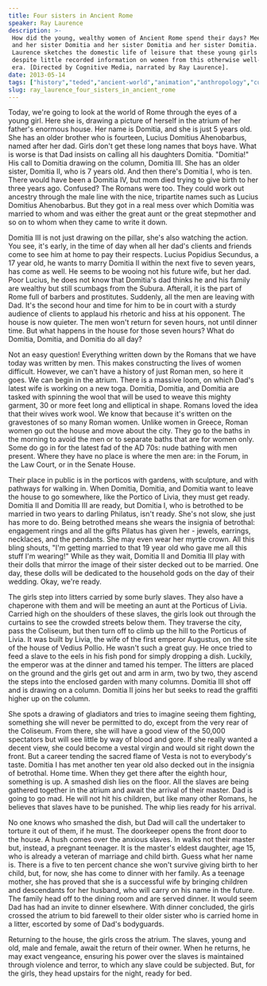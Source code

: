 ```yaml
---
title: Four sisters in Ancient Rome
speaker: Ray Laurence
description: >-
 How did the young, wealthy women of Ancient Rome spend their days? Meet Domitia
 and her sister Domitia and her sister Domitia and her sister Domitia. Ray
 Laurence sketches the domestic life of leisure that these young girls lived,
 despite little recorded information on women from this otherwise well-documented
 era. [Directed by Cognitive Media, narrated by Ray Laurence].
date: 2013-05-14
tags: ["history","teded","ancient-world","animation","anthropology","culture","world-cultures"]
slug: ray_laurence_four_sisters_in_ancient_rome
---
```


Today, we're going to look at the world of Rome through the eyes of a young girl. Here she
is, drawing a picture of herself in the atrium of her father's enormous house. Her name is
Domitia, and she is just 5 years old. She has an older brother who is fourteen, Lucius
Domitius Ahenobarbus, named after her dad. Girls don't get these long names that boys
have. What is worse is that Dad insists on calling all his daughters Domitia. "Domitia!"
His call to Domitia drawing on the column, Domitia III. She has an older sister, Domitia
II, who is 7 years old. And then there's Domitia I, who is ten. There would have been a
Domitia IV, but mom died trying to give birth to her three years ago. Confused? The Romans
were too. They could work out ancestry through the male line with the nice, tripartite
names such as Lucius Domitius Ahenobarbus. But they got in a real mess over which Domitia
was married to whom and was either the great aunt or the great stepmother and so on to
whom when they came to write it down.

Domitia III is not just drawing on the pillar, she's also watching the action. You see,
it's early, in the time of day when all her dad's clients and friends come to see him at
home to pay their respects. Lucius Popidius Secundus, a 17 year old, he wants to marry
Domitia II within the next five to seven years, has come as well. He seems to be wooing
not his future wife, but her dad. Poor Lucius, he does not know that Domitia's dad thinks
he and his family are wealthy but still scumbags from the Subura. Afterall, it is the part
of Rome full of barbers and prostitutes. Suddenly, all the men are leaving with Dad. It's
the second hour and time for him to be in court with a sturdy audience of clients to
applaud his rhetoric and hiss at his opponent. The house is now quieter. The men won't
return for seven hours, not until dinner time. But what happens in the house for those
seven hours? What do Domitia, Domitia, and Domitia do all day?

Not an easy question! Everything written down by the Romans that we have today was written
by men. This makes constructing the lives of women difficult. However, we can't have a
history of just Roman men, so here it goes. We can begin in the atrium. There is a massive
loom, on which Dad's latest wife is working on a new toga. Domitia, Domitia, and Domitia
are tasked with spinning the wool that will be used to weave this mighty garment, 30 or
more feet long and elliptical in shape. Romans loved the idea that their wives work wool.
We know that because it's written on the gravestones of so many Roman women. Unlike women
in Greece, Roman women go out the house and move about the city. They go to the baths in
the morning to avoid the men or to separate baths that are for women only. Some do go in
for the latest fad of the AD 70s: nude bathing with men present. Where they have no place
is where the men are: in the Forum, in the Law Court, or in the Senate
House.

Their place in public is in the porticos with gardens, with sculpture, and with pathways
for walking in. When Domitia, Domitia, and Domitia want to leave the house to go
somewhere, like the Portico of Livia, they must get ready. Domitia II and Domitia III are
ready, but Domitia I, who is betrothed to be married in two years to darling Philatus,
isn't ready. She's not slow, she just has more to do. Being betrothed means she wears the
insignia of betrothal: engagement rings and all the gifts Pilatus has given her - jewels,
earrings, necklaces, and the pendants. She may even wear her myrtle crown. All this bling
shouts, "I'm getting married to that 19 year old who gave me all this stuff I'm wearing!"
While as they wait, Domitia II and Domitia III play with their dolls that mirror the image
of their sister decked out to be married. One day, these dolls will be dedicated to the
household gods on the day of their wedding. Okay, we're ready.

The girls step into litters carried by some burly slaves. They also have a chaperone with
them and will be meeting an aunt at the Porticus of Livia. Carried high on the shoulders
of these slaves, the girls look out through the curtains to see the crowded streets below
them. They traverse the city, pass the Coliseum, but then turn off to climb up the hill to
the Porticus of Livia. It was built by Livia, the wife of the first emperor Augustus, on
the site of the house of Vedius Pollio. He wasn't such a great guy. He once tried to feed
a slave to the eels in his fish pond for simply dropping a dish. Luckily, the emperor was
at the dinner and tamed his temper. The litters are placed on the ground and the girls get
out and arm in arm, two by two, they ascend the steps into the enclosed garden with many
columns. Domitia III shot off and is drawing on a column. Domitia II joins her but seeks
to read the graffiti higher up on the column.

She spots a drawing of gladiators and tries to imagine seeing them fighting, something she
will never be permitted to do, except from the very rear of the Coliseum. From there, she
will have a good view of the 50,000 spectators but will see little by way of blood and
gore. If she really wanted a decent view, she could become a vestal virgin and would sit
right down the front. But a career tending the sacred flame of Vesta is not to everybody's
taste. Domitia I has met another ten year old also decked out in the insignia of
betrothal. Home time. When they get there after the eighth hour, something is up. A
smashed dish lies on the floor. All the slaves are being gathered together in the atrium
and await the arrival of their master. Dad is going to go mad. He will not hit his
children, but like many other Romans, he believes that slaves have to be punished. The
whip lies ready for his arrival.

No one knows who smashed the dish, but Dad will call the undertaker to torture it out of
them, if he must. The doorkeeper opens the front door to the house. A hush comes over the
anxious slaves. In walks not their master but, instead, a pregnant teenager. It is the
master's eldest daughter, age 15, who is already a veteran of marriage and child birth.
Guess what her name is. There is a five to ten percent chance she won't survive giving
birth to her child, but, for now, she has come to dinner with her family. As a teenage
mother, she has proved that she is a successful wife by bringing children and descendants
for her husband, who will carry on his name in the future. The family head off to the
dining room and are served dinner. It would seem Dad has had an invite to dinner
elsewhere. With dinner concluded, the girls crossed the atrium to bid farewell to their
older sister who is carried home in a litter, escorted by some of Dad's
bodyguards.

Returning to the house, the girls cross the atrium. The slaves, young and old, male and
female, await the return of their owner. When he returns, he may exact vengeance, ensuring
his power over the slaves is maintained through violence and terror, to which any slave
could be subjected. But, for the girls, they head upstairs for the night, ready for
bed.

<!--
ad_duration=0
event="TED-Ed"
external_start_time=0
intro_duration=0
is_subtitle_required="False"
is_talk_featured="False"
language="en"
language_swap="False"
native_language="en"
number_of_related_talks=6
number_of_speakers=1
number_of_subtitled_videos=0
number_of_tags=7
number_of_talk_download_languages=23
number_of_talk_more_resources=0
number_of_talk_recommendations=0
number_of_talks_take_actions=0
post_ad_duration=0
published_timestamp="2019-04-05 19:47:59"
recording_date="2013-05-14"
speaker_is_published=0
speaker_name="Ray Laurence"
talk_name="Four sisters in Ancient Rome"
talks_tags=["history","teded","ancient-world","animation","anthropology","culture","world-cultures"]
url_photo_talk="https://s3.amazonaws.com/talkstar-photos/uploads/d19a50e7-ecdd-45f4-a9fb-5da98face584/178_foursisters.jpg"
url_webpage="https://www.ted.com/talks/ray_laurence_four_sisters_in_ancient_rome"
video_type_name="TED-Ed Original"
-->